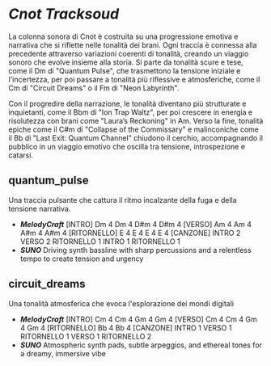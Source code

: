 # *Cnot Tracksoud*
La colonna sonora di Cnot è costruita su una progressione emotiva e narrativa che si riflette nelle tonalità dei brani. Ogni traccia è connessa alla precedente attraverso variazioni coerenti di tonalità, creando un viaggio sonoro che evolve insieme alla storia. Si parte da tonalità scure e tese, come il Dm di "Quantum Pulse", che trasmettono la tensione iniziale e l'incertezza, per poi passare a tonalità più riflessive e atmosferiche, come il Cm di "Circuit Dreams" o il Fm di "Neon Labyrinth".

Con il progredire della narrazione, le tonalità diventano più strutturate e inquietanti, come il Bbm di "Ion Trap Waltz", per poi crescere in energia e risolutezza con brani come "Laura’s Reckoning" in Am. Verso la fine, tonalità epiche come il C#m di "Collapse of the Commissary" e malinconiche come il Bb di "Last Exit: Quantum Channel" chiudono il cerchio, accompagnando il pubblico in un viaggio emotivo che oscilla tra tensione, introspezione e catarsi.

## **quantum_pulse**
Una traccia pulsante che cattura il ritmo incalzante della fuga e della tensione narrativa.
- ***MelodyCraft***
[INTRO] Dm 4 Dm 4 D#m 4 D#m 4 [VERSO] Am 4 Am 4 A#m 4 A#m 4 [RITORNELLO] E 4 E 4 E 4 E 4 [CANZONE] INTRO 2 VERSO 2 RITORNELLO 1 INTRO 1 RITORNELLO 1
- ***SUNO***
Driving synth bassline with sharp percussions and a relentless tempo to create tension and urgency

## circuit_dreams
Una tonalità atmosferica che evoca l'esplorazione dei mondi digitali
- ***MelodyCraft***
[INTRO] Cm 4 Cm 4 Gm 4 Gm 4  [VERSO] Cm 4 Cm 4 Gm 4 Gm 4  [RITORNELLO] Bb 4 Bb 4 [CANZONE] INTRO 1 VERSO 1 RITORNELLO 1 VERSO 1 RITORNELLO 2
- ***SUNO***
Atmospheric synth pads, subtle arpeggios, and ethereal tones for a dreamy, immersive vibe



